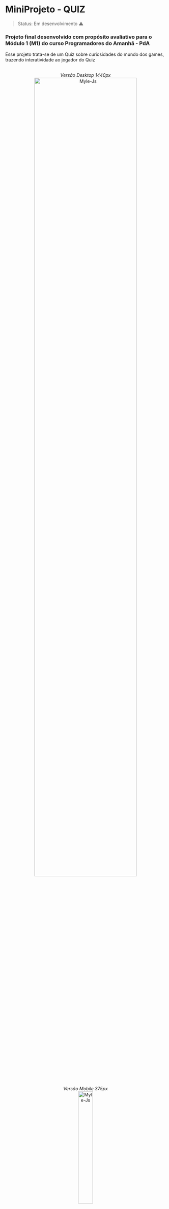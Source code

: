 <h1>MiniProjeto - QUIZ</h1>
 
 > Status: Em desenvolvimento ⚠️

### Projeto final desenvolvido com propósito avaliativo para o Módulo 1 (M1) do curso Programadores do Amanhã - PdA

<p>Esse projeto trata-se de um Quiz sobre curiosidades do mundo dos games, trazendo interatividade ao jogador do Quiz</P>

<div align='center'>
<br>
<em>Versão Desktop 1440px</em><br>
 <img alt="Myle-Js" height="80%" width="80%" src="https://github.com/Jamyle-Elen/QUIZ-MiniProjeto-PdA/assets/110051309/017641bb-07cc-4ed5-bf65-5f3469717668">
 
<br><em>Versão Mobile 375px</em><br>
 <img alt="Myle-Js" height="30%" width="30%" src="https://github.com/Jamyle-Elen/QUIZ-MiniProjeto-PdA/assets/110051309/3d2c388f-3b5a-4c4e-b647-3341155c41b2">
  
</div>

<h1>Tecnologias Utilizadas 💻</h1>

### Para esse projeto utilizamos as seguintes tecnologias :

![HTML Linguagem](https://img.shields.io/badge/HTML5-E34F26?style=for-the-badge&logo=html5&logoColor=white)
![HTML Linguagem](https://img.shields.io/badge/CSS3-1572B6?style=for-the-badge&logo=css3&logoColor=white)
![HTML Linguagem](https://img.shields.io/badge/JavaScript-F7DF1E?style=for-the-badge&logo=javascript&logoColor=black)


<h1>Participaram deste Projeto:</h1>

> * Maeldson Cavalcante Freire Costa
> * Samuel Cesar da Silva
> * Victor Fernando Cardoso dos Santos
> * Sara Luiza Pereira Chaves
> * Jamyle Elen Cardoso do Nascimento
